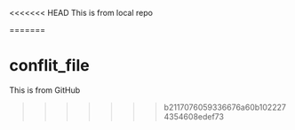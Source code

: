 <<<<<<< HEAD
This is from local repo

=======
# conflit_file
This is from GitHub
>>>>>>> b2117076059336676a60b1022274354608edef73
